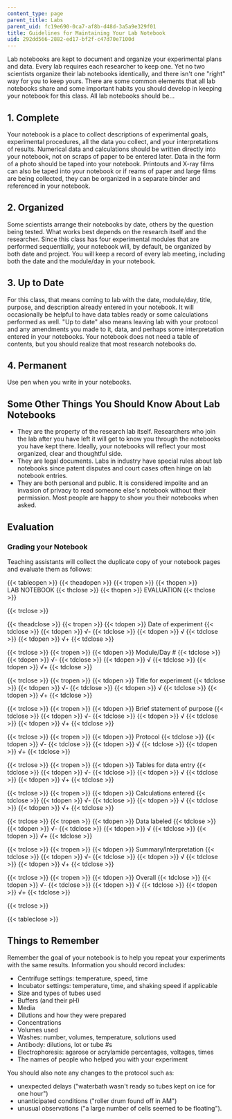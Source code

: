 ```yaml
---
content_type: page
parent_title: Labs
parent_uid: fc19e690-0ca7-af8b-d48d-3a5a9e329f01
title: Guidelines for Maintaining Your Lab Notebook
uid: 292dd566-2882-ed17-bf2f-c47d70e7100d
---
```


Lab notebooks are kept to document and organize your experimental plans and data. Every lab requires each researcher to keep one. Yet no two scientists organize their lab notebooks identically, and there isn't one "right" way for you to keep yours. There are some common elements that all lab notebooks share and some important habits you should develop in keeping your notebook for this class. All lab notebooks should be...

1\. Complete
------------

Your notebook is a place to collect descriptions of experimental goals, experimental procedures, all the data you collect, and your interpretations of results. Numerical data and calculations should be written directly into your notebook, not on scraps of paper to be entered later. Data in the form of a photo should be taped into your notebook. Printouts and X-ray films can also be taped into your notebook or if reams of paper and large films are being collected, they can be organized in a separate binder and referenced in your notebook.

2\. Organized
-------------

Some scientists arrange their notebooks by date, others by the question being tested. What works best depends on the research itself and the researcher. Since this class has four experimental modules that are performed sequentially, your notebook will, by default, be organized by both date and project. You will keep a record of every lab meeting, including both the date and the module/day in your notebook.

3\. Up to Date
--------------

For this class, that means coming to lab with the date, module/day, title, purpose, and description already entered in your notebook. It will occasionally be helpful to have data tables ready or some calculations performed as well. "Up to date" also means leaving lab with your protocol and any amendments you made to it, data, and perhaps some interpretation entered in your notebooks. Your notebook does not need a table of contents, but you should realize that most research notebooks do.

4\. Permanent
-------------

Use pen when you write in your notebooks.

Some Other Things You Should Know About Lab Notebooks
-----------------------------------------------------

*   They are the property of the research lab itself. Researchers who join the lab after you have left it will get to know you through the notebooks you have kept there. Ideally, your notebooks will reflect your most organized, clear and thoughtful side.
*   They are legal documents. Labs in industry have special rules about lab notebooks since patent disputes and court cases often hinge on lab notebook entries.
*   They are both personal and public. It is considered impolite and an invasion of privacy to read someone else's notebook without their permission. Most people are happy to show you their notebooks when asked.

Evaluation
----------

### Grading your Notebook

Teaching assistants will collect the duplicate copy of your notebook pages and evaluate them as follows:

{{< tableopen >}}
{{< theadopen >}}
{{< tropen >}}
{{< thopen >}}
LAB NOTEBOOK
{{< thclose >}}
{{< thopen >}}
EVALUATION
{{< thclose >}}

{{< trclose >}}

{{< theadclose >}}
{{< tropen >}}
{{< tdopen >}}
Date of experiment
{{< tdclose >}}
{{< tdopen >}}
√-
{{< tdclose >}}
{{< tdopen >}}
√
{{< tdclose >}}
{{< tdopen >}}
√+
{{< tdclose >}}

{{< trclose >}}
{{< tropen >}}
{{< tdopen >}}
Module/Day #
{{< tdclose >}}
{{< tdopen >}}
√-
{{< tdclose >}}
{{< tdopen >}}
√
{{< tdclose >}}
{{< tdopen >}}
√+
{{< tdclose >}}

{{< trclose >}}
{{< tropen >}}
{{< tdopen >}}
Title for experiment
{{< tdclose >}}
{{< tdopen >}}
√-
{{< tdclose >}}
{{< tdopen >}}
√
{{< tdclose >}}
{{< tdopen >}}
√+
{{< tdclose >}}

{{< trclose >}}
{{< tropen >}}
{{< tdopen >}}
Brief statement of purpose
{{< tdclose >}}
{{< tdopen >}}
√-
{{< tdclose >}}
{{< tdopen >}}
√
{{< tdclose >}}
{{< tdopen >}}
√+
{{< tdclose >}}

{{< trclose >}}
{{< tropen >}}
{{< tdopen >}}
Protocol
{{< tdclose >}}
{{< tdopen >}}
√-
{{< tdclose >}}
{{< tdopen >}}
√
{{< tdclose >}}
{{< tdopen >}}
√+
{{< tdclose >}}

{{< trclose >}}
{{< tropen >}}
{{< tdopen >}}
Tables for data entry
{{< tdclose >}}
{{< tdopen >}}
√-
{{< tdclose >}}
{{< tdopen >}}
√
{{< tdclose >}}
{{< tdopen >}}
√+
{{< tdclose >}}

{{< trclose >}}
{{< tropen >}}
{{< tdopen >}}
Calculations entered
{{< tdclose >}}
{{< tdopen >}}
√-
{{< tdclose >}}
{{< tdopen >}}
√
{{< tdclose >}}
{{< tdopen >}}
√+
{{< tdclose >}}

{{< trclose >}}
{{< tropen >}}
{{< tdopen >}}
Data labeled
{{< tdclose >}}
{{< tdopen >}}
√-
{{< tdclose >}}
{{< tdopen >}}
√
{{< tdclose >}}
{{< tdopen >}}
√+
{{< tdclose >}}

{{< trclose >}}
{{< tropen >}}
{{< tdopen >}}
Summary/Interpretation
{{< tdclose >}}
{{< tdopen >}}
√-
{{< tdclose >}}
{{< tdopen >}}
√
{{< tdclose >}}
{{< tdopen >}}
√+
{{< tdclose >}}

{{< trclose >}}
{{< tropen >}}
{{< tdopen >}}
Overall
{{< tdclose >}}
{{< tdopen >}}
√-
{{< tdclose >}}
{{< tdopen >}}
√
{{< tdclose >}}
{{< tdopen >}}
√+
{{< tdclose >}}

{{< trclose >}}

{{< tableclose >}}

Things to Remember
------------------

Remember the goal of your notebook is to help you repeat your experiments with the same results. Information you should record includes:

*   Centrifuge settings: temperature, speed, time
*   Incubator settings: temperature, time, and shaking speed if applicable
*   Size and types of tubes used
*   Buffers (and their pH)
*   Media
*   Dilutions and how they were prepared
*   Concentrations
*   Volumes used
*   Washes: number, volumes, temperature, solutions used
*   Antibody: dilutions, lot or tube #s
*   Electrophoresis: agarose or acrylamide percentages, voltages, times
*   The names of people who helped you with your experiment

You should also note any changes to the protocol such as:

*   unexpected delays ("waterbath wasn't ready so tubes kept on ice for one hour")
*   unanticipated conditions ("roller drum found off in AM")
*   unusual observations ("a large number of cells seemed to be floating").